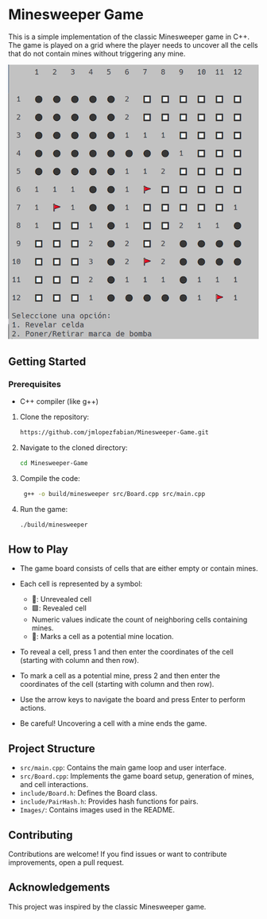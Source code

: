 # Minesweeper Game

This is a simple implementation of the classic Minesweeper game in C++. The game is played on a grid where the player needs to uncover all the cells that do not contain mines without triggering any mine.

![Game](/Images/game.PNG)

## Getting Started

### Prerequisites



- C++ compiler (like g++)

1. Clone the repository:
    ```bash
    https://github.com/jmlopezfabian/Minesweeper-Game.git
    ```

2. Navigate to the cloned directory:

    ```bash
    cd Minesweeper-Game
    ```

3. Compile the code:

    ```bash
     g++ -o build/minesweeper src/Board.cpp src/main.cpp
    ```

4. Run the game:

    ```bash
    ./build/minesweeper
    ```

## How to Play

- The game board consists of cells that are either empty or contain mines.
- Each cell is represented by a symbol:
  - 🔳: Unrevealed cell
  - 🟩: Revealed cell
  - Numeric values indicate the count of neighboring cells containing mines.
  - 🚩: Marks a cell as a potential mine location.

- To reveal a cell, press 1 and then enter the coordinates of the cell (starting with column and then row).
- To mark a cell as a potential mine, press 2 and then enter the coordinates of the cell (starting with column and then row).

- Use the arrow keys to navigate the board and press Enter to perform actions.

- Be careful! Uncovering a cell with a mine ends the game.

## Project Structure

- `src/main.cpp`: Contains the main game loop and user interface.
- `src/Board.cpp`: Implements the game board setup, generation of mines, and cell interactions.
- `include/Board.h`: Defines the Board class.
- `include/PairHash.h`: Provides hash functions for pairs.
- `Images/`: Contains images used in the README.

## Contributing

Contributions are welcome! If you find issues or want to contribute improvements, open a pull request.

## Acknowledgements

This project was inspired by the classic Minesweeper game.